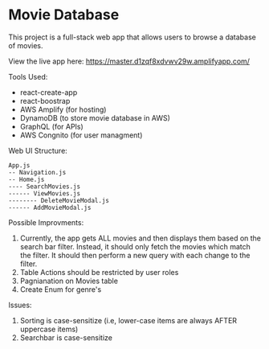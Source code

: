 # Movie Database

This project is a full-stack web app that allows users to browse a database of movies.  

View the live app here: https://master.d1zqf8xdvwv29w.amplifyapp.com/  

Tools Used:  
* react-create-app  
* react-boostrap  
* AWS Amplify (for hosting)  
* DynamoDB (to store movie database in AWS)  
* GraphQL (for APIs)  
* AWS Congnito (for user managment)  

Web UI Structure:
```
App.js
-- Navigation.js
-- Home.js
---- SearchMovies.js
------ ViewMovies.js
-------- DeleteMovieModal.js
------ AddMovieModal.js
```

Possible Improvments: 
1. Currently, the app gets ALL movies and then displays them based on the search bar filter. Instead, it should only fetch the movies which match the filter. It should then perform a new query with each change to the filter.
2. Table Actions should be restricted by user roles
3. Pagnianation on Movies table
4. Create Enum for genre's

Issues:
1. Sorting is case-sensitize (i.e, lower-case items are always AFTER uppercase items)
2. Searchbar is case-sensitize